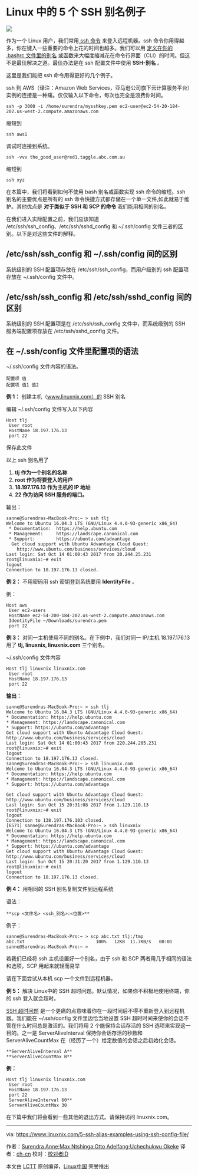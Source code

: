 Linux 中的 5 个 SSH 别名例子
======
[![][1]][1]

作为一个 Linux 用户，我们常用[ ssh 命令][2] 来登入远程机器。ssh 命令你用得越多，你在键入一些重要的命令上花的时间也越多。我们可以用 [定义在你的 .bashrc 文件里的别名][3] 或函数来大幅度缩减花在命令行界面（CLI）的时间。但这不是最佳解决之道。最佳办法是在 ssh 配置文件中使用 **SSH-别名** 。

这里是我们能把 ssh 命令用得更好的几个例子。

ssh 到 AWS（译注：Amazon Web Services，亚马逊公司旗下云计算服务平台）实例的连接是一种痛。仅仅输入以下命令，每次也完全是浪费你时间。

```
ssh -p 3000 -i /home/surendra/mysshkey.pem ec2-user@ec2-54-20-184-202.us-west-2.compute.amazonaws.com
```

缩短到
```
ssh aws1
```

调试时连接到系统。

```
ssh -vvv the_good_user@red1.taggle.abc.com.au
```

缩短到
```
ssh xyz
```

在本篇中，我们将看到如何不使用 bash 别名或函数实现 ssh 命令的缩短。ssh 别名的主要优点是所有的 ssh 命令快捷方式都存储在一个单一文件,如此就易于维护。其他优点是 **对于类似于 SSH 和 SCP 的命令** 我们能用相同的别名。

在我们进入实际配置之前，我们应该知道 /etc/ssh/ssh_config、/etc/ssh/sshd_config 和 ~/.ssh/config 文件三者的区别。以下是对这些文件的解释。

## /etc/ssh/ssh_config 和 ~/.ssh/config 间的区别

系统级别的 SSH 配置项存放在 /etc/ssh/ssh_config，而用户级别的 ssh 配置项存放在 ~/.ssh/config 文件中。

## /etc/ssh/ssh_config 和 /etc/ssh/sshd_config 间的区别

系统级别的 SSH 配置项是在 /etc/ssh/ssh_config 文件中，而系统级别的 SSH 服务端配置项存放在 /etc/ssh/sshd_config 文件。

## **在 ~/.ssh/config 文件里配置项的语法**

~/.ssh/config 文件内容的语法。
```
配置项 值
配置项 值1 值2
```

**例 1：** 创建主机（www.linuxnix.com）的 SSH 别名

编辑 ~/.ssh/config 文件写入以下内容
```
Host tlj
 User root
 HostName 18.197.176.13
 port 22
```

保存此文件

以上 ssh 别名用了

  1. **tlj 作为一个别名的名称**
  2. **root 作为将要登入的用户**
  3. **18.197.176.13 作为主机的 IP 地址**
  4. **22 作为访问 SSH 服务的端口。**



输出：
```
sanne@Surendras-MacBook-Pro:~ > ssh tlj
Welcome to Ubuntu 16.04.3 LTS (GNU/Linux 4.4.0-93-generic x86_64)
 * Documentation:  https://help.ubuntu.com
 * Management:     https://landscape.canonical.com
 * Support:        https://ubuntu.com/advantage
  Get cloud support with Ubuntu Advantage Cloud Guest:
    http://www.ubuntu.com/business/services/cloud
Last login: Sat Oct 14 01:00:43 2017 from 20.244.25.231
root@linuxnix:~# exit
logout
Connection to 18.197.176.13 closed.
```

**例 2：** 不用密码用 ssh 密钥登到系统要用 **IdentityFile** 。

例：
```
Host aws
 User ec2-users
 HostName ec2-54-200-184-202.us-west-2.compute.amazonaws.com
 IdentityFile ~/Downloads/surendra.pem
 port 22
```

**例 3：** 对同一主机使用不同的别名。在下例中，我们对同一 IP/主机 18.197.176.13 用了 **tlj, linuxnix, linuxnix.com** 三个别名。

~/.ssh/config 文件内容
```
Host tlj linuxnix linuxnix.com
 User root
 HostName 18.197.176.13
 port 22
```

**输出：**
```
sanne@Surendras-MacBook-Pro:~ > ssh tlj
Welcome to Ubuntu 16.04.3 LTS (GNU/Linux 4.4.0-93-generic x86_64)
* Documentation: https://help.ubuntu.com
* Management: https://landscape.canonical.com
* Support: https://ubuntu.com/advantage
Get cloud support with Ubuntu Advantage Cloud Guest:
http://www.ubuntu.com/business/services/cloud
Last login: Sat Oct 14 01:00:43 2017 from 220.244.205.231
root@linuxnix:~# exit
logout
Connection to 18.197.176.13 closed.
sanne@Surendras-MacBook-Pro:~ > ssh linuxnix.com
Welcome to Ubuntu 16.04.3 LTS (GNU/Linux 4.4.0-93-generic x86_64)
* Documentation: https://help.ubuntu.com
* Management: https://landscape.canonical.com
* Support: https://ubuntu.com/advantage
```
```
Get cloud support with Ubuntu Advantage Cloud Guest:
http://www.ubuntu.com/business/services/cloud
Last login: Sun Oct 15 20:31:08 2017 from 1.129.110.13
root@linuxnix:~# exit
logout
Connection to 138.197.176.103 closed.
[6571] sanne@Surendras-MacBook-Pro:~ > ssh linuxnix
Welcome to Ubuntu 16.04.3 LTS (GNU/Linux 4.4.0-93-generic x86_64)
* Documentation: https://help.ubuntu.com
* Management: https://landscape.canonical.com
* Support: https://ubuntu.com/advantage
Get cloud support with Ubuntu Advantage Cloud Guest:
http://www.ubuntu.com/business/services/cloud
Last login: Sun Oct 15 20:31:20 2017 from 1.129.110.13
root@linuxnix:~# exit
logout
Connection to 18.197.176.13 closed.
```

**例 4：** 用相同的 SSH 别名复制文件到远程系统

语法：
```
**scp <文件名> <ssh_别名>:<位置>**
```

例子：
```
sanne@Surendras-MacBook-Pro:~ > scp abc.txt tlj:/tmp
abc.txt                           100%   12KB  11.7KB/s   00:01    
sanne@Surendras-MacBook-Pro:~ >
```

若我们已经将 ssh 主机设置好一个别名，由于 ssh 和 SCP 两者用几乎相同的语法和选项，SCP 用起来就轻而易举

请在下面尝试从本机 scp 一个文件到远程机器。

**例 5：** 解决 Linux中的 SSH 超时问题。默认情况，如果你不积极地使用终端，你的 ssh 登入就会超时。

[SSH 超时问题][5] 是一个更痛的点意味着你在一段时间后不得不重新登入到远程机器。我们能在 ~/.ssh/config 文件里边恰当地设置 SSH 超时时间来使你的会话不管在什么时间总是激活的。我们将用 2 个能保持会话存活的 SSH 选项来实现这一目的。之一是 ServerAliveInterval 保持你会话存活的秒数和 ServerAliveCountMax 在（经历了一个）给定数值的会话之后初始化会话。
```
**ServerAliveInterval A**
**ServerAliveCountMax B**
```

**例：**
```
Host tlj linuxnix linuxnix.com
 User root
 HostName 18.197.176.13
 port 22
 ServerAliveInterval 60**
 ServerAliveCountMax 30
```

在下篇中我们将会看到一些其他的退出方式。请保持访问 linuxnix.com。

--------------------------------------------------------------------------------

via: https://www.linuxnix.com/5-ssh-alias-examples-using-ssh-config-file/

作者：[Surendra Anne;Max Ntshinga;Otto Adelfang;Uchechukwu Okeke][a]
译者：[ch-cn](https://github.com/ch-cn)
校对：[校对者ID](https://github.com/校对者ID)

本文由 [LCTT](https://github.com/LCTT/TranslateProject) 原创编译，[Linux中国](https://linux.cn/) 荣誉推出

[a]:https://www.linuxnix.com
[1]:https://www.linuxnix.com/wp-content/uploads/2017/10/SSH-alias-1.png
[2]:https://www.linuxnix.com/ssh-access-remote-linux-server/
[3]:https://www.linuxnix.com/linux-alias-command-explained-with-examples/
[4]:/cdn-cgi/l/email-protection
[5]:https://www.linuxnix.com/how-to-auto-logout/
